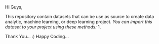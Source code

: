 Hi Guys,

This repository contain datasets that can be use as source to create data analytic, machine learning, or deep learning project.
_You can import this dataset to your project using these methods:_
1. 

Thank You... :) Happy Coding...
